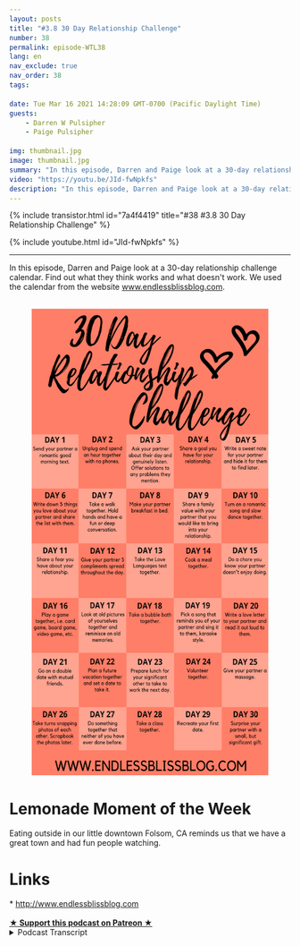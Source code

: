 ```yaml
---
layout: posts
title: "#3.8 30 Day Relationship Challenge"
number: 38
permalink: episode-WTL38
lang: en
nav_exclude: true
nav_order: 38
tags:

date: Tue Mar 16 2021 14:28:09 GMT-0700 (Pacific Daylight Time)
guests:
    - Darren W Pulsipher
    - Paige Pulsipher

img: thumbnail.jpg
image: thumbnail.jpg
summary: "In this episode, Darren and Paige look at a 30-day relationship challenge calendar. Find out what they think works and what doesn't work. We used the calendar from the website www.endlessblissblog.com."
video: "https://youtu.be/JId-fwNpkfs"
description: "In this episode, Darren and Paige look at a 30-day relationship challenge calendar. Find out what they think works and what doesn't work. We used the calendar from the website www.endlessblissblog.com."
---
```


<div>
{% include transistor.html id="7a4f4419" title="#38 #3.8 30 Day Relationship Challenge" %}

{% include youtube.html id="JId-fwNpkfs" %}
</div>

---

<html><head></head><body><div>In this episode, Darren and Paige look at a 30-day relationship challenge calendar. Find out what they think works and what doesn't work. We used the calendar from the website <a href="https://www.blogger.com/blog/post/edit/8538474243707422219/5869089743150839455#">www.endlessblissblog.com</a>.</div><div><br></div><div><figure data-trix-attachment="{&quot;contentType&quot;:&quot;image&quot;,&quot;height&quot;:834,&quot;url&quot;:&quot;https://lh3.googleusercontent.com/-qahEJgdjWGw/YFEfm4ZvpnI/AAAAAAAFac8/6EYrvIiZjZ0vD4L7AJh0N9xAQ4cQ4Q_aACNcBGAsYHQ/w486-h834/image.png&quot;,&quot;width&quot;:486}" data-trix-content-type="image" class="attachment attachment--preview"><img src="./image0.png" width="486" height="834"><figcaption class="attachment__caption"></figcaption></figure></div><h1>Lemonade Moment of the Week</h1><div>Eating outside in our little downtown Folsom, CA reminds us that we have a great town and had fun people watching.</div><h1>Links</h1><div>* <a href="https://www.blogger.com/blog/post/edit/8538474243707422219/5869089743150839455#">http://www.endlessblissblog.com</a></div><div><br></div>
<strong>
  <a href="https://www.patreon.com/wheresthelemonade" target="_donate" rel="payment" title="★ Support this podcast on Patreon ★">★ Support this podcast on Patreon ★</a>
</strong></body></html>

<details>
<summary> Podcast Transcript </summary>

<p></p>

</details>
